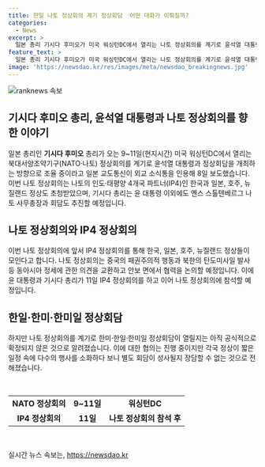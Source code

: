 ```yaml
---
title: 한일 나토 정상회의 계기 정상회담  어떤 대화가 이뤄질까?
categories:
  - News
excerpt: >
  일본 총리 기시다 후미오가 미국 워싱턴DC에서 열리는 나토 정상회의를 계기로 윤석열 대통령과의 정상회담을 조율 중이며, 한일, 한미, 한미일 정상회담 가능성도 제기되고 있다. 중국의 패권주의적 행동과 북한의 탄도미사일 발사 등 동아시아 안보 문제에 대해 협력을 논의할 예정으로, 관심이 높아지고 있으나 아직 공식적인 확정은 없는 상황이다. (150자)
feature_text: >
  일본 총리 기시다 후미오가 미국 워싱턴DC에서 열리는 나토 정상회의를 계기로 윤석열 대통령과의 정상회담을 조율 중이며, 한일, 한미, 한미일 정상회담 가능성도 제기되고 있다. 중국의 패권주의적 행동과 북한의 탄도미사일 발사 등 동아시아 안보 문제에 대해 협력을 논의할 예정으로, 관심이 높아지고 있으나 아직 공식적인 확정은 없는 상황이다. (150자)
image: 'https://newsdao.kr/res/images/meta/newsdao_breakingnews.jpg'
---
```


<p><img src="https://newsdao.kr/res/images/meta/newsdao_breakingnews.jpg" alt="ranknews 속보" /></p>

<h2 data-ke-size="size26"><b>기시다 후미오</b> 총리, 윤석열 대통령과 나토 정상회의를 향한 이야기</h2>

<p data-ke-size="size16">일본 총리인 <b>기시다 후미오</b> 총리가 오는 9~11일(현지시간) 미국 워싱턴DC에서 열리는 북대서양조약기구(NATO·나토) 정상회의를 계기로 윤석열 대통령과 정상회담을 개최하는 방향으로 조율 중이라고 일본 교도통신이 외교 소식통을 인용해 8일 보도했습니다. 이번 나토 정상회의는 나토의 인도·태평양 4개국 파트너(IP4)인 한국과 일본, 호주, 뉴질랜드 정상도 초청받았으며, 기시다 총리는 윤 대통령 이외에도 옌스 스톨텐베르그 나토 사무총장과 회담도 추진할 예정입니다.</p>

<h2 data-ke-size="size24">나토 정상회의와 IP4 정상회의</h2>

<p data-ke-size="size16">이번 나토 정상회의에 앞서 IP4 정상회의를 통해 한국, 일본, 호주, 뉴질랜드 정상들이 모인다고 합니다. 나토 정상회의는 중국의 패권주의적 행동과 북한의 탄도미사일 발사 등 동아시아 정세에 관한 의견을 교환하고 안보 면에서 협력을 논의할 예정입니다. 이에 윤 대통령과 기시다 총리가 11일 IP4 정상회의를 하고 이어 나토 정상회의에 참석할 예정입니다.</p>

<h2 data-ke-size="size24">한일·한미·한미일 정상회담</h2>

<p data-ke-size="size16">하지만 나토 정상회의를 계기로 한미·한일·한미일 정상회담이 열릴지는 아직 공식적으로 확정되지 않은 것으로 알려졌습니다. 이에 대한 협의는 진행 중이지만 각국 정상이 짧은 일정 속에 다수의 행사를 소화하다 보니 별도 회담이 성사될지 장담할 수 없는 것으로 전해졌습니다.</p>

<p data-ke-size="size16">&nbsp;</p>

<table>
  <tbody>
    <tr style="height: 22px;">
      <td style="text-align: center; height: 22px;"><b>NATO 정상회의</b></td>
      <td style="text-align: center; height: 22px;"><b>9~11일</b></td>
      <td style="text-align: center; height: 22px;"><b>워싱턴DC</b></td>
    </tr>
    <tr style="height: 22px;">
      <td style="text-align: center; height: 22px;"><b>IP4 정상회의</b></td>
      <td style="text-align: center; height: 22px;"><b>11일</b></td>
      <td style="text-align: center; height: 22px;"><b>나토 정상회의 참석 후</b></td>
    </tr>
  </tbody>
</table>

<p data-ke-size="size16">&nbsp;</p>
실시간 뉴스 속보는, <a href="https://newsdao.kr" rel="dofollow">https://newsdao.kr</a>


